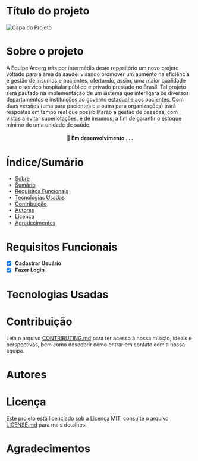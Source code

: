 # Título do projeto

![Capa do Projeto](https://www.canva.com/design/DAE-_oQdlpk/jJSXtc0CHyBd74Kjc3Pumg/edit?utm_content=DAE-_oQdlpk&utm_campaign=designshare&utm_medium=link2&utm_source=sharebutton)

# Sobre o projeto
A Equipe Arcerg trás por intermédio deste repositório um novo projeto voltado para a área da saúde, visando promover um aumento na eficiência e gestão de insumos e pacientes, ofertando, assim, uma maior qualidade para o serviço hospitalar público e privado prestado no Brasil. Tal projeto será pautado na implementação de um sistema que interligará os diversos departamentos e instituições ao governo estadual e aos pacientes. Com duas versões (uma para pacientes e a outra para organizações) trará respostas em tempo real que possibilitarão a gestão de pessoas, com vistas a evitar superlotações, e de insumos, a fim de garantir o estoque mínimo de uma unidade de saúde.

<h4 align="center"> 
	🚧  Em desenvolvimento . . .
</h4>

# Índice/Sumário

* [Sobre](#sobre-o-projeto)
* [Sumário](#índice/sumário)
* [Requisitos Funcionais](#requisitos-funcionais)
* [Tecnologias Usadas](#tecnologias-usadas)
* [Contribuição](#contribuição)
* [Autores](#autores)
* [Licença](#licença)
* [Agradecimentos](#agradecimentos)

# Requisitos Funcionais 
- [x] **Cadastrar Usuário**
- [x] **Fazer Login**

# Tecnologias Usadas

# Contribuição

Leia o arquivo  [CONTRIBUTING.md](CONTRIBUTING.md) para ter acesso à nossa missão, ideais e perspectivas, bem como descobrir como entrar em contato com a nossa equipe.

# Autores


# Licença

Este projeto está licenciado sob a Licença MIT,  consulte o arquivo [LICENSE.md](LICENSE.md) para mais detalhes.

# Agradecimentos


